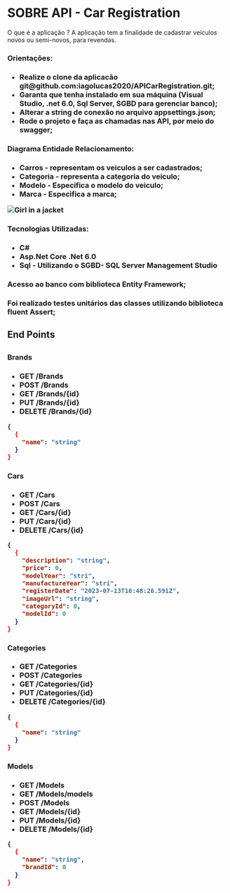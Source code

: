 # SOBRE API - Car Registration

O que é a aplicação ? A aplicação tem a finalidade de cadastrar veículos novos ou semi-novos, para revendas.

<h3>Orientações:<h3>
<ul>
  <li>Realize o clone da aplicacão git@github.com:iagolucas2020/APICarRegistration.git;</li>
  <li>Garanta que tenha instalado em sua máquina (Visual Studio, .net 6.0, Sql Server, SGBD para gerenciar banco);</li>
  <li>Alterar a string de conexão no arquivo appsettings.json;</li>
  <li>Rode o projeto e faça as chamadas nas API, por meio do swagger;</li>
</ul>

<h3>Diagrama Entidade Relacionamento:<h3>
<ul>
  <li>Carros - representam os veiculos a ser cadastrados;</li>
  <li>Categoria - representa a categoria do veiculo;</li>
  <li>Modelo - Especifica o modelo do veiculo;</li>
  <li>Marca - Especifica a marca;</li>
</ul>

<img src="https://i.postimg.cc/D0yYvJ7n/Captura-de-tela-2023-07-12-160018.png" alt="Girl in a jacket">

<h3>Tecnologias Utilizadas:<h3>
<ul>
  <li>C#</li>
  <li>Asp.Net Core .Net 6.0</li>
  <li>Sql - Utilizando o SGBD- SQL Server Management Studio</li>
</ul>
<h3>Acesso ao banco com biblioteca Entity Framework;<h3>
<h3>Foi realizado testes unitários das classes utilizando biblioteca fluent Assert;<h3>

<h2>End Points<h2>
<h3>Brands<h3>
<ul>
  <li>GET    /Brands</li>
  <li>POST   /Brands</li>
  <li>GET    /Brands/{id}</li>
  <li>PUT    /Brands/{id}</li>
  <li>DELETE /Brands/{id}</li>
</ul>

```json
{
  {
    "name": "string"
  }
}
```
  
<h3>Cars<h3>
<ul>
  <li>GET    /Cars</li>
  <li>POST   /Cars</li>
  <li>GET    /Cars/{id}</li>
  <li>PUT    /Cars/{id}</li>
  <li>DELETE /Cars/{id}</li>
</ul>

```json
{
  {
    "description": "string",
    "price": 0,
    "modelYear": "stri",
    "manufactureYear": "stri",
    "registerDate": "2023-07-13T16:48:26.591Z",
    "imageUrl": "string",
    "categoryId": 0,
    "modelId": 0
  }
}
```

<h3>Categories<h3>
<ul>
  <li>GET    /Categories</li>
  <li>POST   /Categories</li>
  <li>GET    /Categories/{id}</li>
  <li>PUT    /Categories/{id}</li>
  <li>DELETE /Categories/{id}</li>
</ul>

```json
{
  {
    "name": "string"
  }
}
```

<h3>Models<h3>
<ul>
  <li>GET    /Models</li>
  <li>GET    /Models/models</li>
  <li>POST   /Models</li>
  <li>GET    /Models/{id}</li>
  <li>PUT    /Models/{id}</li>
  <li>DELETE /Models/{id}</li>
</ul>

```json
{
  {
    "name": "string",
    "brandId": 0
  }
}
```
